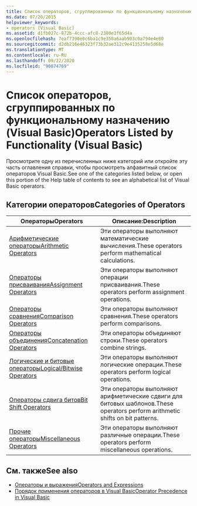 ```yaml
---
title: Список операторов, сгруппированных по функциональному назначению
ms.date: 07/20/2015
helpviewer_keywords:
- operators [Visual Basic]
ms.assetid: d1fb027c-872b-4ccc-afc8-2380e3f65d4a
ms.openlocfilehash: 7eaf7390e0c6ba1c9e350a6aab903c0a794e4e80
ms.sourcegitcommit: d2db216e46323f73b32ae312c9e4135258e5d68e
ms.translationtype: MT
ms.contentlocale: ru-RU
ms.lasthandoff: 09/22/2020
ms.locfileid: "90874769"
---
```

# <a name="operators-listed-by-functionality-visual-basic"></a><span data-ttu-id="c7517-102">Список операторов, сгруппированных по функциональному назначению (Visual Basic)</span><span class="sxs-lookup"><span data-stu-id="c7517-102">Operators Listed by Functionality (Visual Basic)</span></span>

<span data-ttu-id="c7517-103">Просмотрите одну из перечисленных ниже категорий или откройте эту часть оглавления справки, чтобы просмотреть алфавитный список операторов Visual Basic.</span><span class="sxs-lookup"><span data-stu-id="c7517-103">See one of the categories listed below, or open this portion of the Help table of contents to see an alphabetical list of Visual Basic operators.</span></span>  
  
## <a name="categories-of-operators"></a><span data-ttu-id="c7517-104">Категории операторов</span><span class="sxs-lookup"><span data-stu-id="c7517-104">Categories of Operators</span></span>  
  
|<span data-ttu-id="c7517-105">Операторы</span><span class="sxs-lookup"><span data-stu-id="c7517-105">Operators</span></span>|<span data-ttu-id="c7517-106">Описание:</span><span class="sxs-lookup"><span data-stu-id="c7517-106">Description</span></span>|  
|---------------|-----------------|  
|[<span data-ttu-id="c7517-107">Арифметические операторы</span><span class="sxs-lookup"><span data-stu-id="c7517-107">Arithmetic Operators</span></span>](arithmetic-operators.md)|<span data-ttu-id="c7517-108">Эти операторы выполняют математические вычисления.</span><span class="sxs-lookup"><span data-stu-id="c7517-108">These operators perform mathematical calculations.</span></span>|  
|[<span data-ttu-id="c7517-109">Операторы присваивания</span><span class="sxs-lookup"><span data-stu-id="c7517-109">Assignment Operators</span></span>](assignment-operators.md)|<span data-ttu-id="c7517-110">Эти операторы выполняют операции присваивания.</span><span class="sxs-lookup"><span data-stu-id="c7517-110">These operators perform assignment operations.</span></span>|  
|[<span data-ttu-id="c7517-111">Операторы сравнения</span><span class="sxs-lookup"><span data-stu-id="c7517-111">Comparison Operators</span></span>](comparison-operators.md)|<span data-ttu-id="c7517-112">Эти операторы выполняют сравнения.</span><span class="sxs-lookup"><span data-stu-id="c7517-112">These operators perform comparisons.</span></span>|  
|[<span data-ttu-id="c7517-113">Операторы объединения</span><span class="sxs-lookup"><span data-stu-id="c7517-113">Concatenation Operators</span></span>](concatenation-operators.md)|<span data-ttu-id="c7517-114">Эти операторы объединяют строки.</span><span class="sxs-lookup"><span data-stu-id="c7517-114">These operators combine strings.</span></span>|  
|[<span data-ttu-id="c7517-115">Логические и битовые операторы</span><span class="sxs-lookup"><span data-stu-id="c7517-115">Logical/Bitwise Operators</span></span>](logical-bitwise-operators.md)|<span data-ttu-id="c7517-116">Эти операторы выполняют логические операции.</span><span class="sxs-lookup"><span data-stu-id="c7517-116">These operators perform logical operations.</span></span>|  
|[<span data-ttu-id="c7517-117">Операторы сдвига битов</span><span class="sxs-lookup"><span data-stu-id="c7517-117">Bit Shift Operators</span></span>](bit-shift-operators.md)|<span data-ttu-id="c7517-118">Эти операторы выполняют арифметические сдвиги для битовых шаблонов.</span><span class="sxs-lookup"><span data-stu-id="c7517-118">These operators perform arithmetic shifts on bit patterns.</span></span>|  
|[<span data-ttu-id="c7517-119">Прочие операторы</span><span class="sxs-lookup"><span data-stu-id="c7517-119">Miscellaneous Operators</span></span>](miscellaneous-operators.md)|<span data-ttu-id="c7517-120">Эти операторы выполняют различные операции.</span><span class="sxs-lookup"><span data-stu-id="c7517-120">These operators perform miscellaneous operations.</span></span>|  
  
## <a name="see-also"></a><span data-ttu-id="c7517-121">См. также</span><span class="sxs-lookup"><span data-stu-id="c7517-121">See also</span></span>

- [<span data-ttu-id="c7517-122">Операторы и выражения</span><span class="sxs-lookup"><span data-stu-id="c7517-122">Operators and Expressions</span></span>](../../programming-guide/language-features/operators-and-expressions/index.md)
- [<span data-ttu-id="c7517-123">Порядок применения операторов в Visual Basic</span><span class="sxs-lookup"><span data-stu-id="c7517-123">Operator Precedence in Visual Basic</span></span>](operator-precedence.md)
